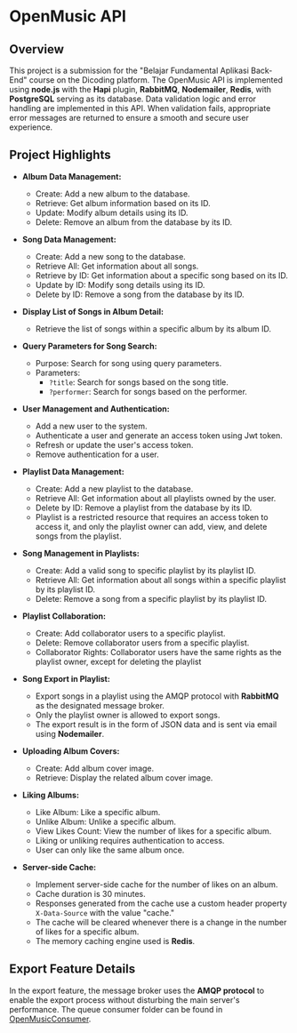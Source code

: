 # OpenMusic API

## Overview

This project is a submission for the "Belajar Fundamental Aplikasi Back-End" course on the Dicoding platform. The OpenMusic API is implemented using **node.js** with the **Hapi** plugin, **RabbitMQ**, **Nodemailer**, **Redis**, with **PostgreSQL** serving as its database. Data validation logic and error handling are implemented in this API. When validation fails, appropriate error messages are returned to ensure a smooth and secure user experience.

## Project Highlights

- **Album Data Management:**
  - Create: Add a new album to the database.
  - Retrieve: Get album information based on its ID.
  - Update: Modify album details using its ID.
  - Delete: Remove an album from the database by its ID.

- **Song Data Management:**
  - Create: Add a new song to the database.
  - Retrieve All: Get information about all songs.
  - Retrieve by ID: Get information about a specific song based on its ID.
  - Update by ID: Modify song details using its ID.
  - Delete by ID: Remove a song from the database by its ID.

- **Display List of Songs in Album Detail:**
  - Retrieve the list of songs within a specific album by its album ID.

- **Query Parameters for Song Search:**
  - Purpose: Search for song using query parameters.
  - Parameters: 
    - `?title`: Search for songs based on the song title.
    - `?performer`: Search for songs based on the performer.

- **User Management and Authentication:**
  - Add a new user to the system.
  - Authenticate a user and generate an access token using Jwt token.
  - Refresh or update the user's access token.
  - Remove authentication for a user.

- **Playlist Data Management:**
  - Create: Add a new playlist to the database.
  - Retrieve All: Get information about all playlists owned by the user.
  - Delete by ID: Remove a playlist from the database by its ID.
  - Playlist is a restricted resource that requires an access token to access it, and only the playlist owner can add, view, and delete songs from the playlist.
  
- **Song Management in Playlists:**
  - Create: Add a valid song to specific playlist by its playlist ID.
  - Retrieve All: Get information about all songs within a specific playlist by its playlist ID.
  - Delete: Remove a song from a specific playlist by its playlist ID.

- **Playlist Collaboration:**
  - Create: Add collaborator users to a specific playlist.
  - Delete: Remove collaborator users from a specific playlist.
  - Collaborator Rights: Collaborator users have the same rights as the playlist owner, except for deleting the playlist

- **Song Export in Playlist:**
  - Export songs in a playlist using the AMQP protocol with **RabbitMQ** as the designated message broker.
  - Only the playlist owner is allowed to export songs.
  - The export result is in the form of JSON data and is sent via email using **Nodemailer**.

- **Uploading Album Covers:**
  - Create: Add album cover image.
  - Retrieve: Display the related album cover image.

- **Liking Albums:**
  - Like Album: Like a specific album.
  - Unlike Album: Unlike a specific album.
  - View Likes Count: View the number of likes for a specific album.
  - Liking or unliking requires authentication to access.
  - User can only like the same album once.

- **Server-side Cache:**
  - Implement server-side cache for the number of likes on an album.
  - Cache duration is 30 minutes.
  - Responses generated from the cache use a custom header property `X-Data-Source` with the value "cache."
  - The cache will be cleared whenever there is a change in the number of likes for a specific album.
  - The memory caching engine used is **Redis**.


## Export Feature Details

In the export feature, the message broker uses the **AMQP protocol** to enable the export process without disturbing the main server's performance. The queue consumer folder can be found in [OpenMusicConsumer](https://github.com/adikelvianto/OpenMusicConsumer).
